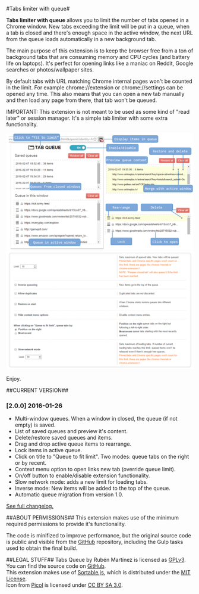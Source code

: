 #Tabs limiter with queue#

**Tabs limiter with queue** allows you to limit the number of tabs opened in a Chrome window. New tabs exceeding the limit will be put in a queue, when a tab is closed and there's enough space in the active window, the next URL from the queue loads automatically in a new background tab.

The main purpose of this extension is to keep the browser free from a ton of background tabs that are consuming memory and CPU cycles (and battery life on laptops). It's perfect for opening links like a maniac on  Reddit, Google searches or photos/wallpaper sites.

By default tabs with URL matching Chrome internal pages won't be counted in the limit. For example chrome://extension or chrome://settings can be opened any time. This also means that you can open a new tab manually and then load any page from there, that tab won't be queued.

IMPORTANT: This extension is not meant to be used as some kind of "read later" or session manager. It's a simple tab limiter with some extra functionality.

![Button and popup screenshot](screenshots/tabs-queue-2_0-screenshot-1.jpg)
![Settings screenshot](screenshots/tabs-queue-2_0-screenshot-2.png)

Enjoy.

##CURRENT VERSION##
### [2.0.0] 2016-01-26
- Multi-window queues. When a window in closed, the queue (if not empty) is saved.
- List of saved queues and preview it's content.
- Delete/restore saved queues and items.
- Drag and drop active queue items to rearrange.
- Lock items in active queue.
- Click on title to "Queue to fit limit". Two modes: queue tabs on the right or by recent. 
- Context menu option to open links new tab (override queue limit).
- On/off button to enable/disable extension functionality.
- Slow network mode: adds a new limit for loading tabs.
- Inverse mode: New items will be added to the top of the queue.
- Automatic queue migration from version 1.0.

[See full changelog.](https://raw.githubusercontent.com/rubenmv/chrome-extension-tabs-queue/master/release/CHANGELOG.md)


##ABOUT PERMISSIONS##
This extension makes use of the minimum required permissions to provide it's functionality. 

The code is minifized to improve performance, but the original source code is public and visible from the [GitHub](https://github.com/rubenmv/chrome-extension-tabs-queue) repository, including the Gulp tasks used to obtain the final build. 

##LEGAL STUFF##
Tabs Queue by Rubén Martínez is licensed as [GPLv3](http://www.gnu.org/licenses/gpl-3.0.txt). You can find the source code on [GitHub](https://github.com/rubenmv/chrome-extension-tabs-queue).  
This extension makes use of [Sortable.js](https://github.com/RubaXa/Sortable), which is distributed under the [MIT License](https://opensource.org/licenses/MIT).  
Icon from [Picol](http://www.picol.org/) is licensed under [CC BY SA 3.0](http://creativecommons.org/licenses/by-sa/3.0/).

